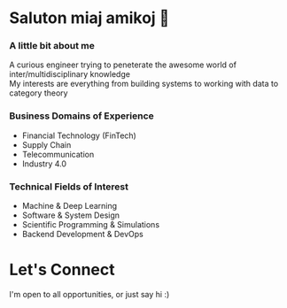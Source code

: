 # Saluton miaj amikoj 👋

### A little bit about me
A curious engineer trying to peneterate the awesome world of inter/multidisciplinary knowledge <br/>
My interests are everything from building systems to working with data to category theory 

### Business Domains of Experience
- Financial Technology (FinTech)
- Supply Chain 
- Telecommunication 
- Industry 4.0

### Technical Fields of Interest
- Machine & Deep Learning
- Software & System Design
- Scientific Programming & Simulations
- Backend Development & DevOps

# Let's Connect
I'm open to all opportunities, or just say hi :)
